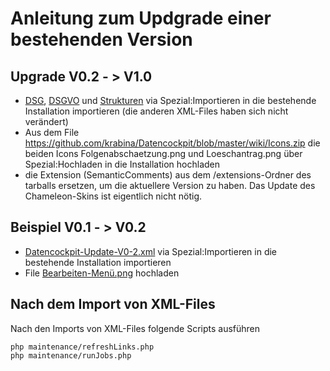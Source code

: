 # Anleitung zum Updgrade einer bestehenden Version

## Upgrade V0.2 - > V1.0
* [DSG](https://github.com/krabina/Datencockpit/blob/master/wiki/Datencockpit-Content-DSG.xml), [DSGVO](https://github.com/krabina/Datencockpit/blob/master/wiki/Datencockpit-Content-DSGVO.xml) und [Strukturen](https://github.com/krabina/Datencockpit/blob/master/wiki/Datencockpit-Strukturen.xml) via Spezial:Importieren in die bestehende Installation importieren (die anderen XML-Files haben sich nicht verändert)
* Aus dem File https://github.com/krabina/Datencockpit/blob/master/wiki/Icons.zip die beiden Icons Folgenabschaetzung.png und Loeschantrag.png über Spezial:Hochladen in die Installation hochladen
* die Extension (SemanticComments) aus dem /extensions-Ordner des tarballs ersetzen, um die aktuellere Version zu haben. Das Update des Chameleon-Skins ist eigentlich nicht nötig.

## Beispiel V0.1 - > V0.2
* [Datencockpit-Update-V0-2.xml](https://github.com/krabina/Datencockpit/blob/master/Datencockpit-Update-V0-2.xml) via Spezial:Importieren in die bestehende Installation importieren
* File [Bearbeiten-Menü.png](https://github.com/krabina/Datencockpit/blob/master/wiki/Bearbeiten-Men%C3%BC.png) hochladen

## Nach dem Import von XML-Files
Nach den Imports von XML-Files folgende Scripts ausführen
```
php maintenance/refreshLinks.php
php maintenance/runJobs.php
```
